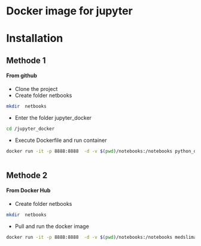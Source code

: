 # Docker image for jupyter
# Installation
## Methode 1
#### From github
- Clone the project
- Create folder netbooks
```sh 
mkdir  netbooks 
```
- Enter the folder jupyter_docker
```sh 
cd /jupyter_docker 
```
- Execute Dockerfile and run container
```sh 
docker run -it -p 8888:8888  -d -v $(pwd)/notebooks:/notebooks python_data_science
 
```
## Methode 2
#### From Docker Hub
- Create folder netbooks
```sh 
mkdir  netbooks 
```
- Pull and run the docker image
```sh 
docker run -it -p 8888:8888  -d -v $(pwd)/notebooks:/notebooks medslimaoun/python_data_science


